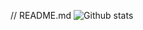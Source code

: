 // README.md
![Github stats](https://github-readme-stats.vercel.app/api?username=jackwinwit&theme=highcontrast&show_icons=true&count_private=true)
